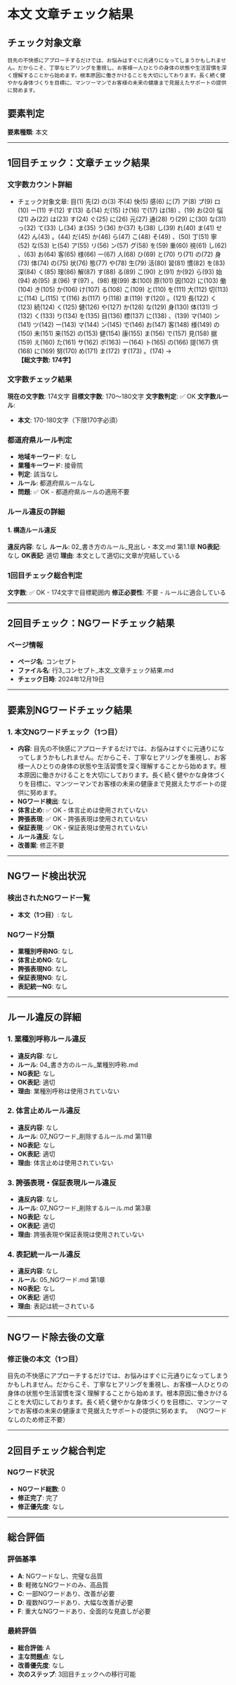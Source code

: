 # 本文 文章チェック結果

## チェック対象文章
```
目先の不快感にアプローチするだけでは、お悩みはすぐに元通りになってしまうかもしれません。だからこそ、丁寧なヒアリングを重視し、お客様一人ひとりの身体の状態や生活習慣を深く理解することから始めます。根本原因に働きかけることを大切にしております。長く続く健やかな身体づくりを目標に、マンツーマンでお客様の未来の健康まで見据えたサポートの提供に努めます。
```

## 要素判定
**要素種類**: 本文

---

## 1回目チェック：文章チェック結果

### 文字数カウント詳細
- チェック対象文章: 目(1) 先(2) の(3) 不(4) 快(5) 感(6) に(7) ア(8) プ(9) ロ(10) ー(11) チ(12) す(13) る(14) だ(15) け(16) で(17) は(18) 、(19) お(20) 悩(21) み(22) は(23) す(24) ぐ(25) に(26) 元(27) 通(28) り(29) に(30) な(31) っ(32) て(33) し(34) ま(35) う(36) か(37) も(38) し(39) れ(40) ま(41) せ(42) ん(43) 。(44) だ(45) か(46) ら(47) こ(48) そ(49) 、(50) 丁(51) 寧(52) な(53) ヒ(54) ア(55) リ(56) ン(57) グ(58) を(59) 重(60) 視(61) し(62) 、(63) お(64) 客(65) 様(66) 一(67) 人(68) ひ(69) と(70) り(71) の(72) 身(73) 体(74) の(75) 状(76) 態(77) や(78) 生(79) 活(80) 習(81) 慣(82) を(83) 深(84) く(85) 理(86) 解(87) す(88) る(89) こ(90) と(91) か(92) ら(93) 始(94) め(95) ま(96) す(97) 。(98) 根(99) 本(100) 原(101) 因(102) に(103) 働(104) き(105) か(106) け(107) る(108) こ(109) と(110) を(111) 大(112) 切(113) に(114) し(115) て(116) お(117) り(118) ま(119) す(120) 。(121) 長(122) く(123) 続(124) く(125) 健(126) や(127) か(128) な(129) 身(130) 体(131) づ(132) く(133) り(134) を(135) 目(136) 標(137) に(138) 、(139) マ(140) ン(141) ツ(142) ー(143) マ(144) ン(145) で(146) お(147) 客(148) 様(149) の(150) 未(151) 来(152) の(153) 健(154) 康(155) ま(156) で(157) 見(158) 据(159) え(160) た(161) サ(162) ポ(163) ー(164) ト(165) の(166) 提(167) 供(168) に(169) 努(170) め(171) ま(172) す(173) 。(174) → **【総文字数: 174字】**

### 文字数チェック結果
**現在の文字数**: 174文字
**目標文字数**: 170～180文字
**文字数判定**: ✅ OK
**文字数ルール**:
- **本文**: 170-180文字（下限170字必須）

### 都道府県ルール判定
- **地域キーワード**: なし
- **業種キーワード**: 接骨院
- **判定**: 該当なし
- **ルール**: 都道府県ルールなし
- **問題**: ✅ OK - 都道府県ルールの適用不要

### ルール違反の詳細

#### 1. 構造ルール違反
**違反内容**: なし
**ルール**: 02_書き方のルール_見出し・本文.md 第1.1章
**NG表記**: なし
**OK表記**: 適切
**理由**: 本文として適切に文章が完結している

### 1回目チェック総合判定
**文字数**: ✅ OK - 174文字で目標範囲内
**修正必要性**: 不要 - ルールに適合している

---

## 2回目チェック：NGワードチェック結果

### ページ情報
- **ページ名**: コンセプト
- **ファイル名**: 行3_コンセプト_本文_文章チェック結果.md
- **チェック日時**: 2024年12月19日

---

## 要素別NGワードチェック結果

### 1. 本文NGワードチェック（1つ目）
- **内容**: 目先の不快感にアプローチするだけでは、お悩みはすぐに元通りになってしまうかもしれません。だからこそ、丁寧なヒアリングを重視し、お客様一人ひとりの身体の状態や生活習慣を深く理解することから始めます。根本原因に働きかけることを大切にしております。長く続く健やかな身体づくりを目標に、マンツーマンでお客様の未来の健康まで見据えたサポートの提供に努めます。
- **NGワード検出**: なし
- **体言止め**: ✅ OK - 体言止めは使用されていない
- **誇張表現**: ✅ OK - 誇張表現は使用されていない
- **保証表現**: ✅ OK - 保証表現は使用されていない
- **ルール違反**: なし
- **改善案**: 修正不要

---

## NGワード検出状況

### 検出されたNGワード一覧
- **本文（1つ目）**: なし

### NGワード分類
- **業種別呼称NG**: なし
- **体言止めNG**: なし
- **誇張表現NG**: なし
- **保証表現NG**: なし
- **表記統一NG**: なし

---

## ルール違反の詳細

### 1. 業種別呼称ルール違反
- **違反内容**: なし
- **ルール**: 04_書き方のルール_業種別呼称.md
- **NG表記**: なし
- **OK表記**: 適切
- **理由**: 業種別呼称は使用されていない

### 2. 体言止めルール違反
- **違反内容**: なし
- **ルール**: 07_NGワード_削除するルール.md 第11章
- **NG表記**: なし
- **OK表記**: 適切
- **理由**: 体言止めは使用されていない

### 3. 誇張表現・保証表現ルール違反
- **違反内容**: なし
- **ルール**: 07_NGワード_削除するルール.md 第3章
- **NG表記**: なし
- **OK表記**: 適切
- **理由**: 誇張表現や保証表現は使用されていない

### 4. 表記統一ルール違反
- **違反内容**: なし
- **ルール**: 05_NGワード.md 第1章
- **NG表記**: なし
- **OK表記**: 適切
- **理由**: 表記は統一されている

---

## NGワード除去後の文章

### 修正後の本文（1つ目）
目先の不快感にアプローチするだけでは、お悩みはすぐに元通りになってしまうかもしれません。だからこそ、丁寧なヒアリングを重視し、お客様一人ひとりの身体の状態や生活習慣を深く理解することから始めます。根本原因に働きかけることを大切にしております。長く続く健やかな身体づくりを目標に、マンツーマンでお客様の未来の健康まで見据えたサポートの提供に努めます。
（NGワードなしのため修正不要）

---

## 2回目チェック総合判定

### NGワード状況
- **NGワード総数**: 0
- **修正完了**: 完了
- **修正優先度**: なし

---

## 総合評価

### 評価基準
- **A**: NGワードなし、完璧な品質
- **B**: 軽微なNGワードのみ、高品質
- **C**: 一部NGワードあり、改善が必要
- **D**: 複数NGワードあり、大幅な改善が必要
- **F**: 重大なNGワードあり、全面的な見直しが必要

### 最終評価
- **総合評価**: A
- **主な問題点**: なし
- **改善優先度**: なし
- **次のステップ**: 3回目チェックへの移行可能
